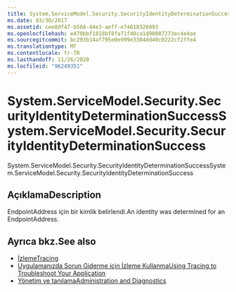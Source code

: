 ```yaml
---
title: System.ServiceModel.Security.SecurityIdentityDeterminationSuccess
ms.date: 03/30/2017
ms.assetid: cee8df47-b568-44e3-aeff-e74618326093
ms.openlocfilehash: e470bbf1818bf8fa71f40ca1d90087273ec4e4ae
ms.sourcegitcommit: bc293b14af795e0e999e3304dd40c0222cf2ffe4
ms.translationtype: MT
ms.contentlocale: tr-TR
ms.lasthandoff: 11/26/2020
ms.locfileid: "96249351"
---
```

# <a name="systemservicemodelsecuritysecurityidentitydeterminationsuccess"></a><span data-ttu-id="35206-102">System.ServiceModel.Security.SecurityIdentityDeterminationSuccess</span><span class="sxs-lookup"><span data-stu-id="35206-102">System.ServiceModel.Security.SecurityIdentityDeterminationSuccess</span></span>

<span data-ttu-id="35206-103">System.ServiceModel.Security.SecurityIdentityDeterminationSuccess</span><span class="sxs-lookup"><span data-stu-id="35206-103">System.ServiceModel.Security.SecurityIdentityDeterminationSuccess</span></span>  
  
## <a name="description"></a><span data-ttu-id="35206-104">Açıklama</span><span class="sxs-lookup"><span data-stu-id="35206-104">Description</span></span>  

 <span data-ttu-id="35206-105">EndpointAddress için bir kimlik belirlendi.</span><span class="sxs-lookup"><span data-stu-id="35206-105">An identity was determined for an EndpointAddress.</span></span>  
  
## <a name="see-also"></a><span data-ttu-id="35206-106">Ayrıca bkz.</span><span class="sxs-lookup"><span data-stu-id="35206-106">See also</span></span>

- [<span data-ttu-id="35206-107">İzleme</span><span class="sxs-lookup"><span data-stu-id="35206-107">Tracing</span></span>](index.md)
- [<span data-ttu-id="35206-108">Uygulamanızda Sorun Giderme için İzleme Kullanma</span><span class="sxs-lookup"><span data-stu-id="35206-108">Using Tracing to Troubleshoot Your Application</span></span>](using-tracing-to-troubleshoot-your-application.md)
- [<span data-ttu-id="35206-109">Yönetim ve tanılama</span><span class="sxs-lookup"><span data-stu-id="35206-109">Administration and Diagnostics</span></span>](../index.md)
